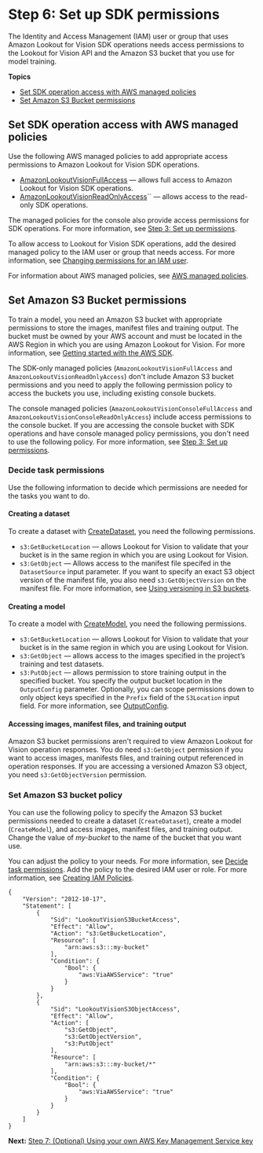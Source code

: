 # Step 6: Set up SDK permissions<a name="su-sdk-permissions"></a>

The Identity and Access Management \(IAM\) user or group that uses Amazon Lookout for Vision SDK operations needs access permissions to the Lookout for Vision API and the Amazon S3 bucket that you use for model training\.

**Topics**
+ [Set SDK operation access with AWS managed policies](#su-sdk-managed-policies)
+ [Set Amazon S3 Bucket permissions](#su-sdk-bucket-permissions)

## Set SDK operation access with AWS managed policies<a name="su-sdk-managed-policies"></a>

Use the following AWS managed policies to add appropriate access permissions to Amazon Lookout for Vision SDK operations\. 
+ [AmazonLookoutVisionFullAccess](security-iam-awsmanpol.md#security-iam-awsmanpol-AmazonLookoutVisionFullAccess) — allows full access to Amazon Lookout for Vision SDK operations\.
+ [AmazonLookoutVisionReadOnlyAccess](security-iam-awsmanpol.md#security-iam-awsmanpol-AmazonLookoutVisionReadOnlyAccess)`` — allows access to the read\-only SDK operations\.

The managed policies for the console also provide access permissions for SDK operations\. For more information, see [Step 3: Set up permissions](su-setup-permissions.md)\.

To allow access to Lookout for Vision SDK operations, add the desired managed policy to the IAM user or group that needs access\. For more information, see [Changing permissions for an IAM user](https://docs.aws.amazon.com/IAM/latest/UserGuide/id_users_change-permissions.html#users_change_permissions-add-console)\.

For information about AWS managed policies, see [AWS managed policies](https://docs.aws.amazon.com/IAM/latest/UserGuide/access_policies_managed-vs-inline.html#aws-managed-policies)\.

## Set Amazon S3 Bucket permissions<a name="su-sdk-bucket-permissions"></a>



To train a model, you need an Amazon S3 bucket with appropriate permissions to store the images, manifest files and training output\. The bucket must be owned by your AWS account and must be located in the AWS Region in which you are using Amazon Lookout for Vision\. For more information, see [Getting started with the AWS SDK](getting-started-sdk.md)\. 

The SDK\-only managed policies \(`AmazonLookoutVisionFullAccess` and `AmazonLookoutVisionReadOnlyAccess`\) don't include Amazon S3 bucket permissions and you need to apply the following permission policy to access the buckets you use, including existing console buckets\.

The console managed policies \(`AmazonLookoutVisionConsoleFullAccess` and `AmazonLookoutVisionConsoleReadOnlyAccess`\) include access permissions to the console bucket\. If you are accessing the console bucket with SDK operations and have console managed policy permissions, you don't need to use the following policy\. For more information, see [Step 3: Set up permissions](su-setup-permissions.md)\.  

 

### Decide task permissions<a name="su-sdk-permissions-tasks"></a>

Use the following information to decide which permissions are needed for the tasks you want to do\. 

#### Creating a dataset<a name="su-sdk-permissions-create-dataset"></a>

To create a dataset with [CreateDataset](https://docs.aws.amazon.com/lookout-for-vision/latest/APIReference/API_CreateDataset), you need the following permissions\.
+ `s3:GetBucketLocation` — allows Lookout for Vision to validate that your bucket is in the same region in which you are using Lookout for Vision\.
+ `s3:GetObject` — Allows access to the manifest file specifed in the `DatasetSource` input parameter\. If you want to specify an exact S3 object version of the manifest file, you also need `s3:GetObjectVersion` on the manifest file\. For more information, see [Using versioning in S3 buckets](https://docs.aws.amazon.com/AmazonS3/latest/userguide/Versioning.html)\. 

#### Creating a model<a name="su-sdk-permissions-create-model"></a>

To create a model with [CreateModel](https://docs.aws.amazon.com/lookout-for-vision/latest/APIReference/API_CreateModel), you need the following permissions\.
+ `s3:GetBucketLocation` — allows Lookout for Vision to validate that your bucket is in the same region in which you are using Lookout for Vision\.
+ `s3:GetObject` — allows access to the images specified in the project’s training and test datasets\.
+ `s3:PutObject` — allows permission to store training output in the specified bucket\. You specify the output bucket location in the `OutputConfig` parameter\. Optionally, you can scope permissions down to only object keys specified in the `Prefix` field of the `S3Location` input field\. For more information, see [OutputConfig](https://docs.aws.amazon.com/lookout-for-vision/latest/APIReference/API_OutputConfig.html)\.

#### Accessing images, manifest files, and training output<a name="su-sdk-permissions-read-bucket"></a>

Amazon S3 bucket permissions aren't required to view Amazon Lookout for Vision operation responses\. You do need `s3:GetObject` permission if you want to access images, manifests files, and training output referenced in operation responses\. If you are accessing a versioned Amazon S3 object, you need `s3:GetObjectVersion` permission\. 

### Set Amazon S3 bucket policy<a name="su-sdk-bucket-policy"></a>

You can use the following policy to specify the Amazon S3 bucket permissions needed to create a dataset \(`CreateDataset`\), create a model \(`CreateModel`\), and access images, manifest files, and training output\. Change the value of *my\-bucket* to the name of the bucket that you want use\.

You can adjust the policy to your needs\. For more information, see [Decide task permissions](#su-sdk-permissions-tasks)\. Add the policy to the desired IAM user or role\. For more information, see [Creating IAM Policies](https://docs.aws.amazon.com/IAM/latest/UserGuide/access_policies_create.html)\.

```
{
    "Version": "2012-10-17",
    "Statement": [
        {
            "Sid": "LookoutVisionS3BucketAccess",
            "Effect": "Allow",
            "Action": "s3:GetBucketLocation",
            "Resource": [
                "arn:aws:s3:::my-bucket"
            ],
            "Condition": {
                "Bool": {
                    "aws:ViaAWSService": "true"
                }
            }
        },
        {
            "Sid": "LookoutVisionS3ObjectAccess",
            "Effect": "Allow",
            "Action": [
                "s3:GetObject",
                "s3:GetObjectVersion",
                "s3:PutObject"
            ],
            "Resource": [
                "arn:aws:s3:::my-bucket/*"
            ],
            "Condition": {
                "Bool": {
                    "aws:ViaAWSService": "true"
                }
            }
        }
    ]
}
```

**Next:** [Step 7: \(Optional\) Using your own AWS Key Management Service key](su-kms-encryption.md)